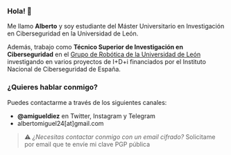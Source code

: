 ### Hola! 👋
Me llamo **Alberto** y soy estudiante del Máster Universitario en Investigación en Ciberseguridad en la Universidad de León.

Además, trabajo como **Técnico Superior de Investigación en Ciberseguridad** en el [Grupo de Robótica de la Universidad de León](https://robotica.unileon.es) investigando en varios proyectos de I+D+i financiados por el Instituto Nacional de Ciberseguridad de España.



### ¿Quieres hablar conmigo?
Puedes contactarme a través de los siguientes canales:
  - **@amigueldiez** en Twitter, Instagram y Telegram
  - albertomiguel24[at]gmail.com

> ⚠️  *¿Necesitas contactar conmigo con un email cifrado?* Solicitame por email que te envíe mi clave PGP pública


<!--
**amigueldiez/amigueldiez** is a ✨ _special_ ✨ repository because its `README.md` (this file) appears on your GitHub profile.

Here are some ideas to get you started:

- 🔭 I’m currently working on ...
- 🌱 I’m currently learning ...
- 👯 I’m looking to collaborate on ...
- 🤔 I’m looking for help with ...
- 💬 Ask me about ...
- 📫 How to reach me: ...
- 😄 Pronouns: ...
- ⚡ Fun fact: ...
-->
